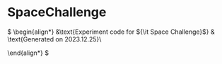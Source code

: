 # SpaceChallenge
$
\begin{align*}
&\text{Experiment code for ${\it Space Challenge}$} & \text{Generated on 2023.12.25}\\


\end{align*}
$
